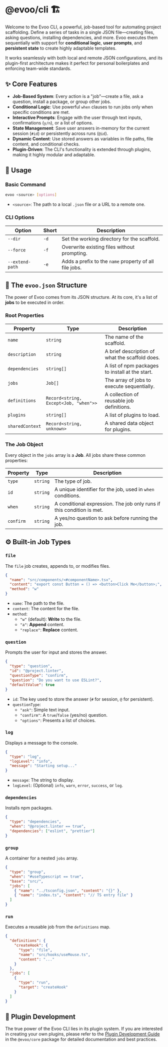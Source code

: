 # @evoo/cli 🏗️

Welcome to the Evoo CLI, a powerful, job-based tool for automating project scaffolding. Define a series of tasks in a single JSON file—creating files, asking questions, installing dependencies, and more. Evoo executes them sequentially with support for **conditional logic**, **user prompts**, and **persistent state** to create highly adaptable templates.

It works seamlessly with both local and remote JSON configurations, and its plugin-first architecture makes it perfect for personal boilerplates and enforcing team-wide standards.

## ✨ Core Features

- **Job-Based System**: Every action is a "job"—create a file, ask a question, install a package, or group other jobs.
- **Conditional Logic**: Use powerful `when` clauses to run jobs only when specific conditions are met.
- **Interactive Prompts**: Engage with the user through text inputs, confirmations (`y/n`), or a list of options.
- **State Management**: Save user answers in-memory for the current session (`#id`) or persistently across runs (`@id`).
- **Dynamic Content**: Use stored answers as variables in file paths, file content, and conditional checks.
- **Plugin-Driven**: The CLI's functionality is extended through plugins, making it highly modular and adaptable.

## 🚀 Usage

### **Basic Command**

```bash
evoo <source> [options]
```

- `<source>`: The path to a local `.json` file or a URL to a remote one.

### **CLI Options**

| Option | Short | Description |
| --- | --- | --- |
| `--dir` | `-d` | Set the working directory for the scaffold. |
| `--force` | `-f` | Overwrite existing files without prompting. |
| `--extend-path` | `-e` | Adds a prefix to the `name` property of all file jobs. |

## 📄 The `evoo.json` Structure

The power of Evoo comes from its JSON structure. At its core, it's a list of **jobs** to be executed in order.

### **Root Properties**

| Property | Type | Description |
| --- | --- | --- |
| `name` | `string` | The name of the scaffold. |
| `description` | `string` | A brief description of what the scaffold does. |
| `dependencies` | `string[]` | A list of npm packages to install at the start. |
| `jobs` | `Job[]` | The array of jobs to execute sequentially. |
| `definitions` | `Record<string, Except<Job, "when">>` | A collection of reusable job definitions. |
| `plugins` | `string[]` | A list of plugins to load. |
| `sharedContext` | `Record<string, unknown>` | A shared data object for plugins. |

### **The Job Object**

Every object in the `jobs` array is a **Job**. All jobs share these common properties:

| Property | Type | Description |
| --- | --- | --- |
| `type` | `string` | The type of job. |
| `id` | `string` | A unique identifier for the job, used in `when` conditions. |
| `when` | `string` | A conditional expression. The job only runs if this condition is met. |
| `confirm` | `string` | A yes/no question to ask before running the job. |

## ⚙️ Built-in Job Types

### **`file`**

The `file` job creates, appends to, or modifies files.

```json
{
  "name": "src/components/<#componentName>.tsx",
  "content": "export const Button = () => <button>Click Me</button>;",
  "method": "w"
}
```

- `name`: The path to the file.
- `content`: The content for the file.
- `method`:
  - `"w"` (default): **Write** to the file.
  - `"a"`: **Append** content.
  - `"replace"`: **Replace** content.

### **`question`**

Prompts the user for input and stores the answer.

```json
{
  "type": "question",
  "id": "@project.linter",
  "questionType": "confirm",
  "question": "Do you want to use ESLint?",
  "defaultValue": true
}
```

- `id`: The key used to store the answer (`#` for session, `@` for persistent).
- `questionType`:
  - `"ask"`: Simple text input.
  - `"confirm"`: A `true`/`false` (yes/no) question.
  - `"options"`: Presents a list of choices.

### **`log`**

Displays a message to the console.

```json
{
  "type": "log",
  "logLevel": "info",
  "message": "Starting setup..."
}
```

- `message`: The string to display.
- `logLevel`: (Optional) `info`, `warn`, `error`, `success`, or `log`.

### **`dependencies`**

Installs npm packages.

```json
{
  "type": "dependencies",
  "when": "@project.linter == true",
  "dependencies": ["eslint", "prettier"]
}
```

### **`group`**

A container for a nested `jobs` array.

```json
{
  "type": "group",
  "when": "#useTypescript == true",
  "base": "src/",
  "jobs": [
    { "name": "../tsconfig.json", "content": "{}" },
    { "name": "index.ts", "content": "// TS entry file" }
  ]
}
```

### **`run`**

Executes a reusable job from the `definitions` map.

```json
{
  "definitions": {
    "createHook": {
      "type": "file",
      "name": "src/hooks/useMouse.ts",
      "content": "..."
    }
  },
  "jobs": [
    {
      "type": "run",
      "target": "createHook"
    }
  ]
}
```

## 🔌 Plugin Development

The true power of the Evoo CLI lies in its plugin system. If you are interested in creating your own plugins, please refer to the [Plugin Development Guide](../core/README.md) in the `@evoo/core` package for detailed documentation and best practices.

